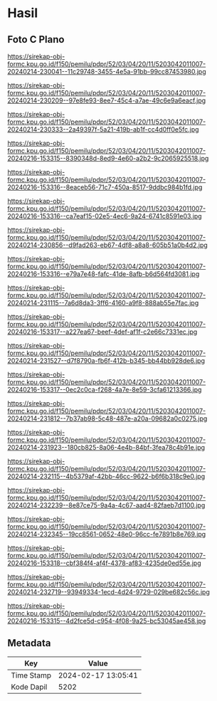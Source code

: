 # Hasil

## Foto C Plano

https://sirekap-obj-formc.kpu.go.id/f150/pemilu/pdpr/52/03/04/20/11/5203042011007-20240214-230041--11c29748-3455-4e5a-91bb-99cc87453980.jpg

https://sirekap-obj-formc.kpu.go.id/f150/pemilu/pdpr/52/03/04/20/11/5203042011007-20240214-230209--97e8fe93-8ee7-45c4-a7ae-49c6e9a6eacf.jpg

https://sirekap-obj-formc.kpu.go.id/f150/pemilu/pdpr/52/03/04/20/11/5203042011007-20240214-230333--2a49397f-5a21-419b-ab1f-cc4d0ff0e5fc.jpg

https://sirekap-obj-formc.kpu.go.id/f150/pemilu/pdpr/52/03/04/20/11/5203042011007-20240216-153315--8390348d-8ed9-4e60-a2b2-9c2065925518.jpg

https://sirekap-obj-formc.kpu.go.id/f150/pemilu/pdpr/52/03/04/20/11/5203042011007-20240216-153316--8eaceb56-71c7-450a-8517-9ddbc984b1fd.jpg

https://sirekap-obj-formc.kpu.go.id/f150/pemilu/pdpr/52/03/04/20/11/5203042011007-20240216-153316--ca7eaf15-02e5-4ec6-9a24-6741c8591e03.jpg

https://sirekap-obj-formc.kpu.go.id/f150/pemilu/pdpr/52/03/04/20/11/5203042011007-20240214-230856--d9fad263-eb67-4df8-a8a8-605b51a0b4d2.jpg

https://sirekap-obj-formc.kpu.go.id/f150/pemilu/pdpr/52/03/04/20/11/5203042011007-20240216-153316--e79a7e48-fafc-41de-8afb-b6d564fd3081.jpg

https://sirekap-obj-formc.kpu.go.id/f150/pemilu/pdpr/52/03/04/20/11/5203042011007-20240214-231115--7a6d8da3-3ff6-4160-a9f8-888ab55e7fac.jpg

https://sirekap-obj-formc.kpu.go.id/f150/pemilu/pdpr/52/03/04/20/11/5203042011007-20240216-153317--a227ea67-beef-4def-af1f-c2e66c7331ec.jpg

https://sirekap-obj-formc.kpu.go.id/f150/pemilu/pdpr/52/03/04/20/11/5203042011007-20240214-231527--d7f8790a-fb6f-412b-b345-bb44bb928de6.jpg

https://sirekap-obj-formc.kpu.go.id/f150/pemilu/pdpr/52/03/04/20/11/5203042011007-20240216-153317--0ec2c0ca-f268-4a7e-8e59-3cfa61213366.jpg

https://sirekap-obj-formc.kpu.go.id/f150/pemilu/pdpr/52/03/04/20/11/5203042011007-20240214-231812--7b37ab98-5c48-487e-a20a-09682a0c0275.jpg

https://sirekap-obj-formc.kpu.go.id/f150/pemilu/pdpr/52/03/04/20/11/5203042011007-20240214-231923--180cb825-8a06-4e4b-84bf-3fea78c4b91e.jpg

https://sirekap-obj-formc.kpu.go.id/f150/pemilu/pdpr/52/03/04/20/11/5203042011007-20240214-232115--4b5379af-42bb-46cc-9622-b6f6b318c9e0.jpg

https://sirekap-obj-formc.kpu.go.id/f150/pemilu/pdpr/52/03/04/20/11/5203042011007-20240214-232239--8e87ce75-9a4a-4c67-aad4-82faeb7d1100.jpg

https://sirekap-obj-formc.kpu.go.id/f150/pemilu/pdpr/52/03/04/20/11/5203042011007-20240214-232345--19cc8561-0652-48e0-96cc-fe7891b8e769.jpg

https://sirekap-obj-formc.kpu.go.id/f150/pemilu/pdpr/52/03/04/20/11/5203042011007-20240216-153318--cbf384f4-af4f-4378-af83-4235de0ed55e.jpg

https://sirekap-obj-formc.kpu.go.id/f150/pemilu/pdpr/52/03/04/20/11/5203042011007-20240214-232719--93949334-1ecd-4d24-9729-029be682c56c.jpg

https://sirekap-obj-formc.kpu.go.id/f150/pemilu/pdpr/52/03/04/20/11/5203042011007-20240216-153315--4d2fce5d-c954-4f08-9a25-bc53045ae458.jpg


## Metadata

| Key        | Value               |
| ---------- | ------------------- |
| Time Stamp | 2024-02-17 13:05:41 |
| Kode Dapil | 5202                |



